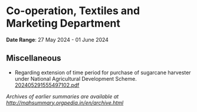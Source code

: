 # Co-operation, Textiles and Marketing Department

**Date Range**: 27 May 2024 - 01 June 2024


## Miscellaneous
- Regarding extension of time period for purchase of sugarcane harvester under National Agricultural Development Scheme.\
  [202405291555497102.pdf](https://gr.maharashtra.gov.in/Site/Upload/Government%20Resolutions/English/202405291555497102.pdf)


*Archives of earlier summaries are available at http://mahsummary.orgpedia.in/en/archive.html*